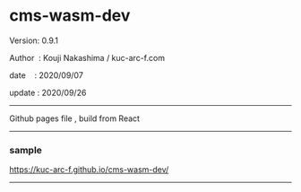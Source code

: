 ﻿# cms-wasm-dev

 Version: 0.9.1

 Author  : Kouji Nakashima / kuc-arc-f.com

 date    : 2020/09/07

 update : 2020/09/26 

***

Github pages file , build from React

***
### sample 

https://kuc-arc-f.github.io/cms-wasm-dev/

***

